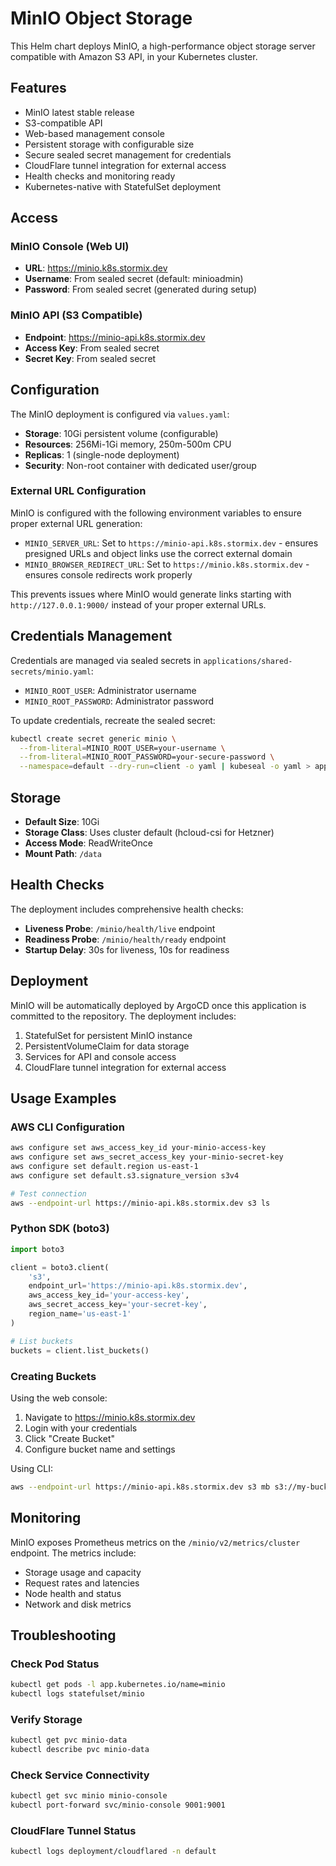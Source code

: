 # MinIO Object Storage

This Helm chart deploys MinIO, a high-performance object storage server compatible with Amazon S3 API, in your Kubernetes cluster.

## Features

- MinIO latest stable release
- S3-compatible API 
- Web-based management console
- Persistent storage with configurable size
- Secure sealed secret management for credentials
- CloudFlare tunnel integration for external access
- Health checks and monitoring ready
- Kubernetes-native with StatefulSet deployment

## Access

### MinIO Console (Web UI)
- **URL**: https://minio.k8s.stormix.dev
- **Username**: From sealed secret (default: minioadmin)
- **Password**: From sealed secret (generated during setup)

### MinIO API (S3 Compatible)
- **Endpoint**: https://minio-api.k8s.stormix.dev
- **Access Key**: From sealed secret
- **Secret Key**: From sealed secret

## Configuration

The MinIO deployment is configured via `values.yaml`:

- **Storage**: 10Gi persistent volume (configurable)
- **Resources**: 256Mi-1Gi memory, 250m-500m CPU
- **Replicas**: 1 (single-node deployment)
- **Security**: Non-root container with dedicated user/group

### External URL Configuration

MinIO is configured with the following environment variables to ensure proper external URL generation:

- `MINIO_SERVER_URL`: Set to `https://minio-api.k8s.stormix.dev` - ensures presigned URLs and object links use the correct external domain
- `MINIO_BROWSER_REDIRECT_URL`: Set to `https://minio.k8s.stormix.dev` - ensures console redirects work properly

This prevents issues where MinIO would generate links starting with `http://127.0.0.1:9000/` instead of your proper external URLs.

## Credentials Management

Credentials are managed via sealed secrets in `applications/shared-secrets/minio.yaml`:

- `MINIO_ROOT_USER`: Administrator username
- `MINIO_ROOT_PASSWORD`: Administrator password

To update credentials, recreate the sealed secret:

```bash
kubectl create secret generic minio \
  --from-literal=MINIO_ROOT_USER=your-username \
  --from-literal=MINIO_ROOT_PASSWORD=your-secure-password \
  --namespace=default --dry-run=client -o yaml | kubeseal -o yaml > applications/shared-secrets/minio.yaml
```

## Storage

- **Default Size**: 10Gi
- **Storage Class**: Uses cluster default (hcloud-csi for Hetzner)
- **Access Mode**: ReadWriteOnce
- **Mount Path**: `/data`

## Health Checks

The deployment includes comprehensive health checks:

- **Liveness Probe**: `/minio/health/live` endpoint
- **Readiness Probe**: `/minio/health/ready` endpoint
- **Startup Delay**: 30s for liveness, 10s for readiness

## Deployment

MinIO will be automatically deployed by ArgoCD once this application is committed to the repository. The deployment includes:

1. StatefulSet for persistent MinIO instance
2. PersistentVolumeClaim for data storage
3. Services for API and console access
4. CloudFlare tunnel integration for external access

## Usage Examples

### AWS CLI Configuration

```bash
aws configure set aws_access_key_id your-minio-access-key
aws configure set aws_secret_access_key your-minio-secret-key
aws configure set default.region us-east-1
aws configure set default.s3.signature_version s3v4

# Test connection
aws --endpoint-url https://minio-api.k8s.stormix.dev s3 ls
```

### Python SDK (boto3)

```python
import boto3

client = boto3.client(
    's3',
    endpoint_url='https://minio-api.k8s.stormix.dev',
    aws_access_key_id='your-access-key',
    aws_secret_access_key='your-secret-key',
    region_name='us-east-1'
)

# List buckets
buckets = client.list_buckets()
```

### Creating Buckets

Using the web console:
1. Navigate to https://minio.k8s.stormix.dev
2. Login with your credentials
3. Click "Create Bucket"
4. Configure bucket name and settings

Using CLI:
```bash
aws --endpoint-url https://minio-api.k8s.stormix.dev s3 mb s3://my-bucket
```

## Monitoring

MinIO exposes Prometheus metrics on the `/minio/v2/metrics/cluster` endpoint. The metrics include:

- Storage usage and capacity
- Request rates and latencies  
- Node health and status
- Network and disk metrics

## Troubleshooting

### Check Pod Status
```bash
kubectl get pods -l app.kubernetes.io/name=minio
kubectl logs statefulset/minio
```

### Verify Storage
```bash
kubectl get pvc minio-data
kubectl describe pvc minio-data
```

### Check Service Connectivity
```bash
kubectl get svc minio minio-console
kubectl port-forward svc/minio-console 9001:9001
```

### CloudFlare Tunnel Status
```bash
kubectl logs deployment/cloudflared -n default
``` 
